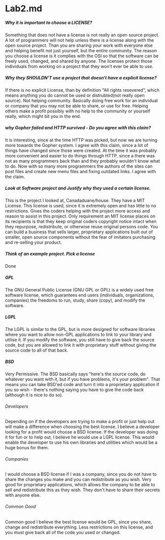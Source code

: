 # Lab2.md

##### Why it is important to choose a LICENSE?

Something that does not have a license is not really an open source project. A lot of programmers will not help unless there is a license along with the open source project. Than you are sharing your work with everyone else and helping benefit not just yourself, but the entire community. The reason you choose a license is it complies with the OSI so that the software can be freely used, changed, and shared by anyone. The licenses protect those individuals from working on a project that they won't ever be able to use. 



##### Why they SHOULDN'T use a project that doesn't have a explicit license?

If there is no explicit License, than by definition "All rights resevered", which means anything you do cannot be used or distrubted(not really open source). Not helping community. Basically doing free work for an individual or company that you may not be able to share, or use for free. Helping others make a profit possibly with no help to the community or yourself really, which might bit you in the end. 


##### why Gopher failed and HTTP survived - Do you agree with this claim?

It is interesting, since at the time HTTP was picked, but now we are turning more towards the Gopher system. I agree with this claim, since a lot of things have changed since those were created. At the time it was probably more convenient and easier to do things through HTTP, since a there was not as many programmers back than and they probably wouldn't know what to do. Now with so many more programmers the authors of the sites can post files and create new menu files and fixing outdated links. I agree with the claim. 


##### Look at Software project and Justify why they used a certain license. 

This is the project I looked at, Canadaduane/house. They have a MIT License. This license is used, since it is extremely open and has little to no restrictions. Gives the coders helping with the project more access and reason to assist in this project. Only requirement an MIT license places on its recipients is that they keep original coders copyright notice intact when they repurpose, redistribute, or otherwise reuse original persons code. You can build a business that sells larger, proprietary applications built out of smaller, open source components without the fear of imitators purchasing and re-selling your product. 


##### Think of an example project. Pick a license 

Done


##### GPL

The GNU General Public License (GNU GPL or GPL) is a widely used free software license, which guarantees end users (individuals, organizations, companies) the freedoms to run, study, share (copy), and modify the software.

##### LGPL

The LGPL is similar to the GPL, but is more designed for software libraries where you want to allow non-GPL applications to link to your library and utilise it. If you modify the software, you still have to give back the source code, but you are allowed to link it with proprietary stuff without giving the source code to all of that back.

##### BSD

Very Permissive. 
The BSD basically says "here's the source code, do whatever you want with it, but if you have problems, it's your problem". That means you can take BSD'ed code and turn it into a proprietary application if you so wish - there's nothing saying you have to give the code back (although it is nice to do so).


###### Developers

Depending on if the developers are trying to make a profit or just help out will make a difference when choosing the best license. I believe a developer looking for a profit would choose a BSD license. If the developer was doing it for fun or to help out, I believe he would use a LGPL license. This would enable the developer to use his own libraries and utilities which would be a huge bonus for them.  

###### Companies

I would choose a BSD license if I was a company, since you do not have to share the changes you make and you can redistribute as you wish. Very good for proprietary applications, which allows the company to be able to sell and redistribute this as they wish. They don't have to share their secrets with anyone else. 

###### Common Good

Common good I believe the best license would be GPL, since you share, change and redistribute everything. Less restrictions on this license, and you must give back all of the code you used or changed. 


##### 
